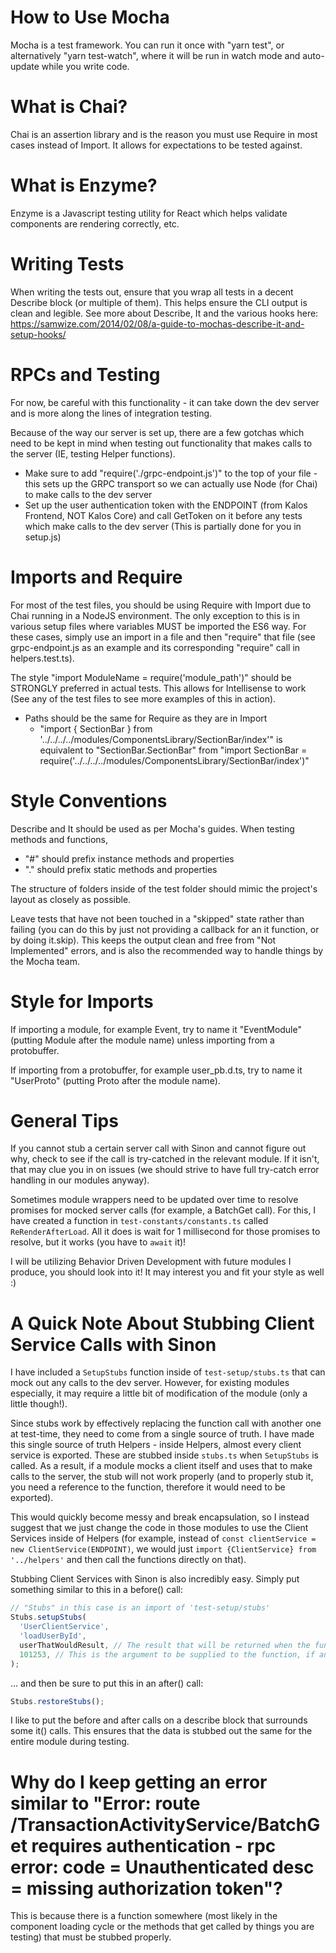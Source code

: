 # How to Use Mocha

Mocha is a test framework. You can run it once with "yarn test", or alternatively "yarn test-watch", where it will be run in watch mode and auto-update while you write code.

# What is Chai?

Chai is an assertion library and is the reason you must use Require in most cases instead of Import. It allows for expectations to be tested against.

# What is Enzyme?

Enzyme is a Javascript testing utility for React which helps validate components are rendering correctly, etc.

# Writing Tests

When writing the tests out, ensure that you wrap all tests in a decent Describe block (or multiple of them). This helps ensure the CLI output is clean and legible.
See more about Describe, It and the various hooks here: https://samwize.com/2014/02/08/a-guide-to-mochas-describe-it-and-setup-hooks/

# RPCs and Testing

For now, be careful with this functionality - it can take down the dev server and is more along the lines of integration testing.

Because of the way our server is set up, there are a few gotchas which need to be kept in mind when testing out functionality that makes calls to the server (IE, testing Helper functions).

- Make sure to add "require('./grpc-endpoint.js')" to the top of your file - this sets up the GRPC transport so we can actually use Node (for Chai) to make calls to the dev server
- Set up the user authentication token with the ENDPOINT (from Kalos Frontend, NOT Kalos Core) and call GetToken on it before any tests which make calls to the dev server (This is partially done for you in setup.js)

# Imports and Require

For most of the test files, you should be using Require with Import due to Chai running in a NodeJS environment. The only exception to this is in various setup files where variables MUST be imported the ES6 way. For these cases, simply use an import in a file and then "require" that file (see grpc-endpoint.js as an example and its corresponding "require" call in helpers.test.ts).

The style "import ModuleName = require('module_path')" should be STRONGLY preferred in actual tests. This allows for Intellisense to work (See any of the test files to see more examples of this in action).

- Paths should be the same for Require as they are in Import
  - "import { SectionBar } from '../../../../modules/ComponentsLibrary/SectionBar/index'" is equivalent to "SectionBar.SectionBar" from "import SectionBar = require('../../../../modules/ComponentsLibrary/SectionBar/index')"

# Style Conventions

Describe and It should be used as per Mocha's guides. When testing methods and functions,

- "#" should prefix instance methods and properties
- "." should prefix static methods and properties

The structure of folders inside of the test folder should mimic the project's layout as closely as possible.

Leave tests that have not been touched in a "skipped" state rather than failing (you can do this by just not providing a callback for an it function, or by doing it.skip). This keeps the output clean and free from "Not Implemented" errors, and is also the recommended way to handle things by the Mocha team.

# Style for Imports

If importing a module, for example Event, try to name it "EventModule" (putting Module after the module name) unless importing from a protobuffer.

If importing from a protobuffer, for example user_pb.d.ts, try to name it "UserProto" (putting Proto after the module name).

# General Tips

If you cannot stub a certain server call with Sinon and cannot figure out why, check to see if the call is try-catched in the relevant module. If it isn't, that may clue you in on issues (we should strive to have full try-catch error handling in our modules anyway).

Sometimes module wrappers need to be updated over time to resolve promises for mocked server calls (for example, a BatchGet call). For this, I have created a function in `test-constants/constants.ts` called `ReRenderAfterLoad`. All it does is wait for 1 millisecond for those promises to resolve, but it works (you have to `await` it)!

I will be utilizing Behavior Driven Development with future modules I produce, you should look into it! It may interest you and fit your style as well :)

# A Quick Note About Stubbing Client Service Calls with Sinon

I have included a `SetupStubs` function inside of `test-setup/stubs.ts` that can mock out any calls to the dev server. However, for existing modules especially, it may require a little bit of modification of the module (only a little though!).

Since stubs work by effectively replacing the function call with another one at test-time, they need to come from a single source of truth. I have made this single source of truth Helpers - inside Helpers, almost every client service is exported. These are stubbed inside `stubs.ts` when `SetupStubs` is called. As a result, if a module mocks a client itself and uses that to make calls to the server, the stub will not work properly (and to properly stub it, you need a reference to the function, therefore it would need to be exported).

This would quickly become messy and break encapsulation, so I instead suggest that we just change the code in those modules to use the Client Services inside of Helpers (for example, instead of `const clientService = new ClientService(ENDPOINT)`, we would just `import {ClientService} from '../helpers'` and then call the functions directly on that).

Stubbing Client Services with Sinon is also incredibly easy. Simply put something similar to this in a before() call:

```javascript
// "Stubs" in this case is an import of 'test-setup/stubs'
Stubs.setupStubs(
  'UserClientService',
  'loadUserById',
  userThatWouldResult, // The result that will be returned when the function resolves.
  101253, // This is the argument to be supplied to the function, if any. Optional.
);
```

... and then be sure to put this in an after() call:

```javascript
Stubs.restoreStubs();
```

I like to put the before and after calls on a describe block that surrounds some it() calls. This ensures that the data is stubbed out the same for the entire module during testing.

# Why do I keep getting an error similar to "Error: route /TransactionActivityService/BatchGet requires authentication - rpc error: code = Unauthenticated desc = missing authorization token"?

This is because there is a function somewhere (most likely in the component loading cycle or the methods that get called by things you are testing) that must be stubbed properly.
